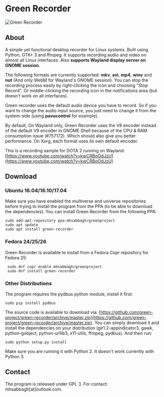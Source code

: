 # Green Recorder

![Green Recorder](http://i.imgur.com/jrnNy17.png)

## About

A simple yet functional desktop recorder for Linux systems. Built using Python, GTK+ 3 and ffmpeg. It supports recording audio and video on almost all Linux interfaces. Also **supports Wayland display server on GNOME session**.

The following formats are currently supported: **mkv**, **avi**, **mp4**, **wmv** and **nut** (And only WebM for Wayland's GNOME session). You can stop the recording process easily by right-clicking the icon and choosing "Stop Record". Or middle-clicking the recording icon in the notifications area (but doesn't work on all interfaces).

Green recorder uses the default audio device you have to record. So if you want to change the audio input source, you just need to change it from the system-side (using **pavucontrol** for example).

By default, On Wayland only, Green Recorder uses the V8 encoder instead of the default V9 encoder in GNOME Shell because of the CPU & RAM consumption issue (#757172). Which should also give you better performance. On Xorg, each format uses its own default encoder.

This is a recording sample for DOTA 2 running on Wayland: [https://www.youtube.com/watch?v=kwCRBoOdJzU](https://www.youtube.com/watch?v=kwCRBoOdJzU)

## Download

### Ubuntu 16.04/16.10/17.04

Make sure you have enabled the multiverse and universe repositories before trying to install the program from the PPA (to be able to download the dependencies). You can install Green Recorder from the following PPA:

    sudo add-apt-repository ppa:mhsabbagh/greenproject
    sudo apt update
    sudo apt install green-recorder

### Fedora 24/25/26

Green Recorder is available to install from a Fedora Copr repository for Fedora 25:

     sudo dnf copr enable mhsabbagh/greenproject 
     sudo dnf install green-recorder

### Other Distributions

The program requires the pydbus python module, install it first:

    sudo pip install pydbus
    
The source code is available to download via: [https://github.com/green-project/green-recorder/archive/master.zip](https://github.com/green-project/green-recorder/archive/master.zip). You can simply download it and install the dependencies on your distribution (gir1.2-appindicator3, gawk, python-gobject, python-urllib3, x11-utils, ffmpeg, pydbus). And then run: 

    sudo python setup.py install

Make sure you are running it with Python 2. It doesn't work currently with Python 3.
    
## Contact

The program is released under GPL 3. For contact: mhsabbagh[at]outlook.com.
